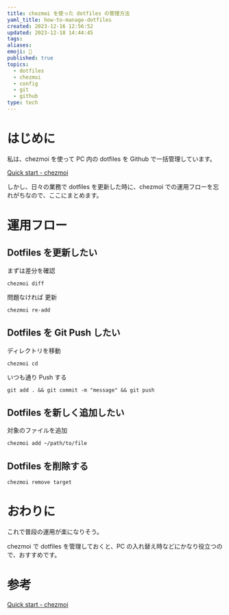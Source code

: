 ```yaml
---
title: chezmoi を使った dotfiles の管理方法
yaml_title: how-to-manage-dotfiles
created: 2023-12-16 12:56:52
updated: 2023-12-18 14:44:45
tags: 
aliases: 
emoji: 🌊
published: true
topics:
  - dotfiles
  - chezmoi
  - config
  - git
  - github
type: tech
---
```

# はじめに

私は、chezmoi を使って PC 内の dotfiles を Github で一括管理しています。

[Quick start - chezmoi](https://www.chezmoi.io/quick-start/)

しかし、日々の業務で dotfiles を更新した時に、chezmoi での運用フローを忘れがちなので、ここにまとめます。

# 運用フロー

## Dotfiles を更新したい

まずは差分を確認

```
chezmoi diff
```

問題なければ 更新

```
chezmoi re-add
```

## Dotfiles を Git Push したい

ディレクトリを移動

```
chezmoi cd
```

いつも通り Push する

```
git add . && git commit -m "message" && git push
```

## Dotfiles を新しく追加したい

対象のファイルを追加

```
chezmoi add ~/path/to/file
```

## Dotfiles を削除する

```
chezmoi remove target
```
# おわりに

これで普段の運用が楽になりそう。

chezmoi で dotfiles を管理しておくと、PC の入れ替え時などにかなり役立つので、おすすめです。

# 参考

[Quick start - chezmoi](https://www.chezmoi.io/quick-start/#using-chezmoi-across-multiple-machines)
